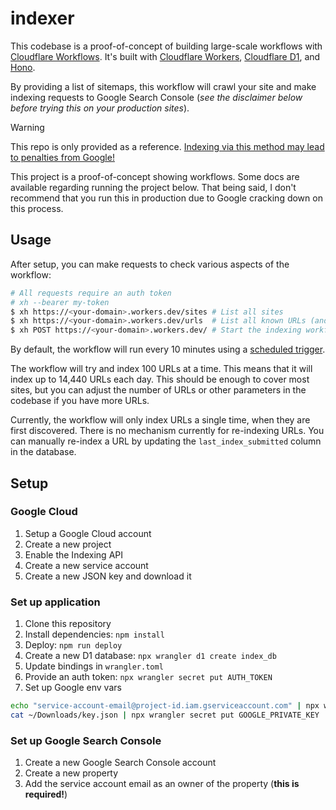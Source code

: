 # indexer

This codebase is a proof-of-concept of building large-scale workflows with [Cloudflare Workflows](https://developers.cloudflare.com/workflows/). It's built with [Cloudflare Workers](https://workers.cloudflare.com/), [Cloudflare D1](https://developers.cloudflare.com/d1/), and [Hono](https://honojs.dev/).

By providing a list of sitemaps, this workflow will crawl your site and make indexing requests to Google Search Console (_see the disclaimer below before trying this on your production sites_).

> [!WARNING]  
> This repo is only provided as a reference. [Indexing via this method may lead to penalties from Google!](https://www.searchenginejournal.com/google-adds-spam-warning-to-indexing-api-documentation/526839/)

This project is a proof-of-concept showing workflows. Some docs are available regarding running the project below. That being said, I don't recommend that you run this in production due to Google cracking down on this process.

## Usage

After setup, you can make requests to check various aspects of the workflow:

```sh
# All requests require an auth token
# xh --bearer my-token
$ xh https://<your-domain>.workers.dev/sites # List all sites
$ xh https://<your-domain>.workers.dev/urls  # List all known URLs (and index status)
$ xh POST https://<your-domain>.workers.dev/ # Start the indexing workflow
```

By default, the workflow will run every 10 minutes using a [scheduled trigger](https://developers.cloudflare.com/workers/platform/cron-triggers/).

The workflow will try and index 100 URLs at a time. This means that it will index up to 14,440 URLs each day. This should be enough to cover most sites, but you can adjust the number of URLs or other parameters in the codebase if you have more URLs.

Currently, the workflow will only index URLs a single time, when they are first discovered. There is no mechanism currently for re-indexing URLs. You can manually re-index a URL by updating the `last_index_submitted` column in the database.

## Setup

### Google Cloud

1. Setup a Google Cloud account
2. Create a new project
3. Enable the Indexing API
4. Create a new service account
5. Create a new JSON key and download it

### Set up application

1. Clone this repository
2. Install dependencies: `npm install`
3. Deploy: `npm run deploy`
4. Create a new D1 database: `npx wrangler d1 create index_db`
5. Update bindings in `wrangler.toml`
6. Provide an auth token: `npx wrangler secret put AUTH_TOKEN`
7. Set up Google env vars


```sh
echo "service-account-email@project-id.iam.gserviceaccount.com" | npx wrangler secret put GOOGLE_EMAIL
cat ~/Downloads/key.json | npx wrangler secret put GOOGLE_PRIVATE_KEY
```

### Set up Google Search Console

1. Create a new Google Search Console account
2. Create a new property
3. Add the service account email as an owner of the property (**this is required!**)
